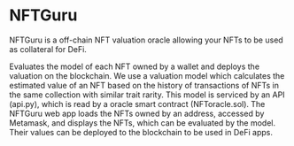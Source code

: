 # NFTGuru

NFTGuru is a off-chain NFT valuation oracle allowing your NFTs to be used as collateral for DeFi.

Evaluates the model of each NFT owned by a wallet and deploys the valuation on the blockchain.
We use a valuation model which calculates the estimated value of an NFT based on the history of transactions of NFTs in the same collection with similar trait rarity. This model is serviced by an API (api.py), which is read by a oracle smart contract (NFToracle.sol). The NFTGuru web app loads the NFTs owned by an address, accessed by Metamask, and displays the NFTs, which can be evaluated by the model. Their values can be deployed to the blockchain to be used in DeFi apps.
